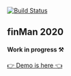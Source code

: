 [![Build Status](https://travis-ci.org/AndreyDodonov/finMan2020.svg?branch=master)](https://travis-ci.org/AndreyDodonov/finMan2020)

## finMan 2020 

#### Work in progress ⚒

[👉 Demo is here 👈]( https://finman2020.herokuapp.com/ "Click ))")


